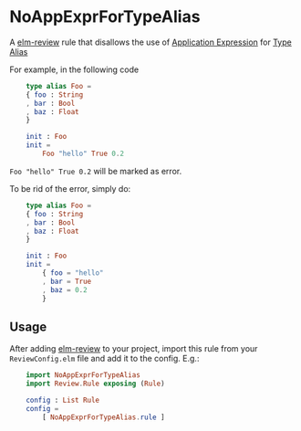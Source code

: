 # NoAppExprForTypeAlias



A [elm-review](https://package.elm-lang.org/packages/jfmengels/elm-review/latest/) rule that disallows the use of [Application Expression](https://package.elm-lang.org/packages/stil4m/elm-syntax/latest/Elm-Syntax-Expression) for [Type Alias](https://package.elm-lang.org/packages/stil4m/elm-syntax/latest/Elm-Syntax-TypeAlias)


For example, in the following code

```elm
    type alias Foo = 
    { foo : String
    , bar : Bool
    , baz : Float
    }

    init : Foo
    init = 
        Foo "hello" True 0.2
```

`Foo "hello" True 0.2` will be marked as error. 

To be rid of the error, simply do: 

```elm
    type alias Foo = 
    { foo : String
    , bar : Bool
    , baz : Float
    }

    init : Foo
    init = 
        { foo = "hello"
        , bar = True
        , baz = 0.2    
        }
```



## Usage



After adding [elm-review](https://package.elm-lang.org/packages/jfmengels/elm-review/latest/) to your project, import this rule from
your `ReviewConfig.elm` file and add it to the config. E.g.:

```elm
    import NoAppExprForTypeAlias
    import Review.Rule exposing (Rule)

    config : List Rule
    config =
        [ NoAppExprForTypeAlias.rule ]
```

